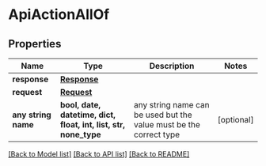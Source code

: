 # ApiActionAllOf


## Properties
Name | Type | Description | Notes
------------ | ------------- | ------------- | -------------
**response** | [**Response**](Response.md) |  | 
**request** | [**Request**](Request.md) |  | 
**any string name** | **bool, date, datetime, dict, float, int, list, str, none_type** | any string name can be used but the value must be the correct type | [optional]

[[Back to Model list]](../README.md#documentation-for-models) [[Back to API list]](../README.md#documentation-for-api-endpoints) [[Back to README]](../README.md)


